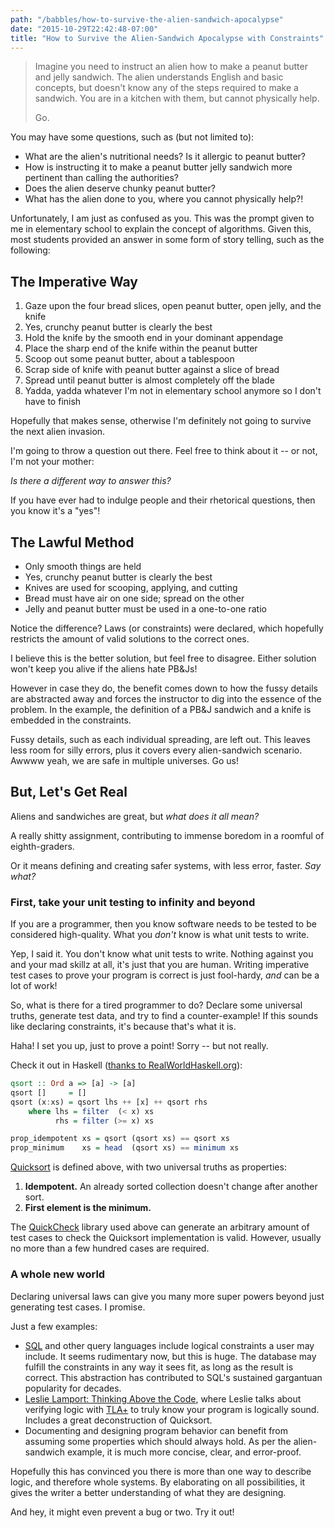 ```yaml
---
path: "/babbles/how-to-survive-the-alien-sandwich-apocalypse"
date: "2015-10-29T22:42:48-07:00"
title: "How to Survive the Alien-Sandwich Apocalypse with Constraints"
---
```


> Imagine you need to instruct an alien how to make a peanut butter and jelly sandwich. The alien understands English and basic concepts, but doesn't know any of the steps required to make a sandwich. You are in a kitchen with them, but cannot physically help.
>
> Go.

You may have some questions, such as (but not limited to):

* What are the alien's nutritional needs? Is it allergic to peanut butter?
* How is instructing it to make a peanut butter jelly sandwich more pertinent than calling the authorities?
* Does the alien deserve chunky peanut butter?
* What has the alien done to you, where you cannot physically help?!

Unfortunately, I am just as confused as you. This was the prompt given to me in elementary school to explain the concept of algorithms. Given this, most students provided an answer in some form of story telling, such as the following:

The Imperative Way
------------------

1. Gaze upon the four bread slices, open peanut butter, open jelly, and the knife
2. Yes, crunchy peanut butter is clearly the best
3. Hold the knife by the smooth end in your dominant appendage
4. Place the sharp end of the knife within the peanut butter
5. Scoop out some peanut butter, about a tablespoon
6. Scrap side of knife with peanut butter against a slice of bread
7. Spread until peanut butter is almost completely off the blade
8. Yadda, yadda whatever I'm not in elementary school anymore so I don't have to finish

Hopefully that makes sense, otherwise I'm definitely not going to survive the next alien invasion.

I'm going to throw a question out there. Feel free to think about it -- or not, I'm not your mother:

*Is there a different way to answer this?*

If you have ever had to indulge people and their rhetorical questions, then you know it's a "yes"!

The Lawful Method
-----------------

* Only smooth things are held
* Yes, crunchy peanut butter is clearly the best
* Knives are used for scooping, applying, and cutting
* Bread must have air on one side; spread on the other
* Jelly and peanut butter must be used in a one-to-one ratio

Notice the difference? Laws (or constraints) were declared, which hopefully restricts the amount of valid solutions to the correct ones.

I believe this is the better solution, but feel free to disagree. Either solution won't keep you alive if the aliens hate PB&Js!

However in case they do, the benefit comes down to how the fussy details are abstracted away and forces the instructor to dig into the essence of the problem. In the example, the definition of a PB&J sandwich and a knife is embedded in the constraints.

Fussy details, such as each individual spreading, are left out. This leaves less room for silly errors, plus it covers every alien-sandwich scenario. Awwww yeah, we are safe in multiple universes. Go us!

But, Let's Get Real
-------------------

Aliens and sandwiches are great, but *what does it all mean?*

A really shitty assignment, contributing to immense boredom in a roomful of eighth-graders.

Or it means defining and creating safer systems, with less error, faster. *Say what?*

### First, take your unit testing to infinity and beyond

If you are a programmer, then you know software needs to be tested to be considered high-quality. What you *don't* know is what unit tests to write.

Yep, I said it. You don't know what unit tests to write. Nothing against you and your mad skillz at all, it's just that you are human. Writing imperative test cases to prove your program is correct is just fool-hardy, *and* can be a lot of work!

So, what is there for a tired programmer to do? Declare some universal truths, generate test data, and try to find a counter-example! If this sounds like declaring constraints, it's because that's what it is.

Haha! I set you up, just to prove a point! Sorry -- but not really.

Check it out in Haskell ([thanks to RealWorldHaskell.org](http://book.realworldhaskell.org/read/testing-and-quality-assurance.html)):

```haskell
qsort :: Ord a => [a] -> [a]
qsort []     = []
qsort (x:xs) = qsort lhs ++ [x] ++ qsort rhs
    where lhs = filter  (< x) xs
          rhs = filter (>= x) xs

prop_idempotent xs = qsort (qsort xs) == qsort xs
prop_minimum    xs = head  (qsort xs) == minimum xs
```

[Quicksort](https://en.wikipedia.org/wiki/Quicksort) is defined above, with two universal truths as properties:

1. **Idempotent.** An already sorted collection doesn't change after another sort.
2. **First element is the minimum.**

The [QuickCheck](https://hackage.haskell.org/package/QuickCheck) library used above can generate an arbitrary amount of test cases to check the Quicksort implementation is valid. However, usually no more than a few hundred cases are required.

### A whole new world

Declaring universal laws can give you many more super powers beyond just generating test cases. I promise.

Just a few examples:

* [SQL](https://en.wikipedia.org/wiki/SQL) and other query languages include logical constraints a user may include. It seems rudimentary now, but this is huge. The database may fulfill the constraints in any way it sees fit, as long as the result is correct. This abstraction has contributed to SQL's sustained gargantuan popularity for decades.
* [Leslie Lamport: Thinking Above the Code](https://www.youtube.com/watch?v=-4Yp3j_jk8Q), where Leslie talks about verifying logic with [TLA+](https://en.wikipedia.org/wiki/TLA%2B) to truly know your program is logically sound. Includes a great deconstruction of Quicksort.
* Documenting and designing program behavior can benefit from assuming some properties which should always hold. As per the alien-sandwich example, it is much more concise, clear, and error-proof.

Hopefully this has convinced you there is more than one way to describe logic, and therefore whole systems. By elaborating on all possibilities, it gives the writer a better understanding of what they are designing.

And hey, it might even prevent a bug or two. Try it out!

